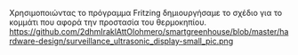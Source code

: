 Χρησιμοποιώντας το πρόγραμμα Fritzing δημιουργήσαμε το σχέδιο για το κομμάτι που αφορά την προστασία του θερμοκηπίου. 
https://github.com/2dhmIraklAttOlohmero/smartgreenhouse/blob/master/hardware-design/surveillance_ultrasonic_display-small_pic.png
